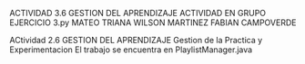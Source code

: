 ACTIVIDAD 3.6 GESTION DEL APRENDIZAJE ACTIVIDAD EN GRUPO EJERCICIO 3.py
MATEO TRIANA
WILSON MARTINEZ
FABIAN CAMPOVERDE


ACtividad 2.6 GESTION DEL APRENDIZAJE Gestion de la Practica y Experimentacion
El trabajo se encuentra en PlaylistManager.java
